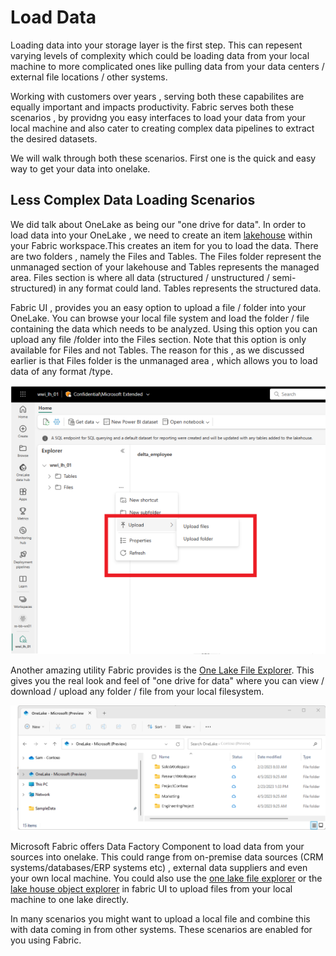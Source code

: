 # Load Data

Loading data into your storage layer is the first step.  This can repesent varying levels of complexity which could be loading data from your local machine to more complicated ones like pulling data from your data centers / external file locations / other systems. </br>

Working with customers over years , serving both these capabilites are equally important and impacts productivity. Fabric serves both these scenarios , by providng you easy interfaces to load your data from your local machine and also cater to creating complex data pipelines to extract the desired datasets. </br>

We will walk through both these scenarios. First one is the quick and easy way to get your data into onelake. </br>

## Less Complex Data Loading Scenarios
We did talk about OneLake as being our "one drive for data". In order to load data into your OneLake , we need to create an item [lakehouse](https://learn.microsoft.com/en-us/fabric/data-engineering/lakehouse-overview) within your Fabric workspace.This creates an item for you to load the data. There are two folders , namely the Files and Tables. The Files folder represent the unmanaged section of your lakehouse and Tables represents the managed area. Files section is where all data (structured / unstructured / semi-structured) in any format could land. Tables represents the structured data.</br>

Fabric UI , provides you an easy option to upload a file / folder into your OneLake. You can browse your local file system and load the folder / file containing the data which needs to be analyzed. Using this option you can upload any file /folder into the Files section. Note that this option is only available for Files and not Tables. The reason for this , as we discussed earlier is that Files folder is the unmanaged area , which allows you to load data of any format /type.

![upload_data](/images/load-easy.png)

Another amazing utility Fabric provides is the [One Lake File Explorer](https://learn.microsoft.com/en-us/fabric/onelake/onelake-file-explorer). This gives you the real look and feel of "one drive for data" where you can view / download / upload any folder / file from your local filesystem.  

![one_lake_file_explorer](/images/onelake-file-explorer.png)

Microsoft Fabric offers Data Factory Component to load data from your sources into onelake. This could range from on-premise data sources (CRM systems/databases/ERP systems etc) , external data suppliers and even your own local machine. You could also use the [one lake file explorer](https://learn.microsoft.com/en-us/fabric/onelake/onelake-file-explorer) or the [lake house object explorer](https://learn.microsoft.com/en-us/fabric/data-engineering/navigate-lakehouse-explorer) in  fabric UI to upload files from your local machine to one lake directly. </br>

In many scenarios you might want to upload a local file and combine this with data coming in from other systems. These scenarios are enabled for you using Fabric. </br>

